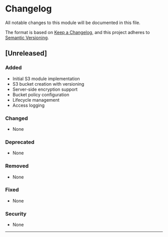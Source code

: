 # Changelog

All notable changes to this module will be documented in this file.

The format is based on [Keep a Changelog](https://keepachangelog.com/en/1.0.0/),
and this project adheres to [Semantic Versioning](https://semver.org/spec/v2.0.0.html).

## [Unreleased]

### Added
- Initial S3 module implementation
- S3 bucket creation with versioning
- Server-side encryption support
- Bucket policy configuration
- Lifecycle management
- Access logging

### Changed
- None

### Deprecated
- None

### Removed
- None

### Fixed
- None

### Security
- None

---